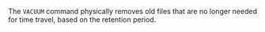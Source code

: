 The `VACUUM` command physically removes old files that are no longer needed for time travel, based on the retention period.